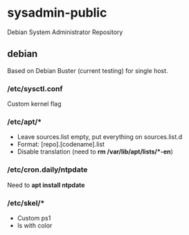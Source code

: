 # sysadmin-public
Debian System Administrator Repository

## debian
Based on Debian Buster (current testing) for single host.

### /etc/sysctl.conf
Custom kernel flag

### /etc/apt/\*
* Leave sources.list empty, put everything on sources.list.d
* Format: [repo].[codename].list
* Disable translation (need to **rm /var/lib/apt/lists/\*-en**)

### /etc/cron.daily/ntpdate
Need to **apt install ntpdate**

### /etc/skel/\*
* Custom ps1
* ls with color

